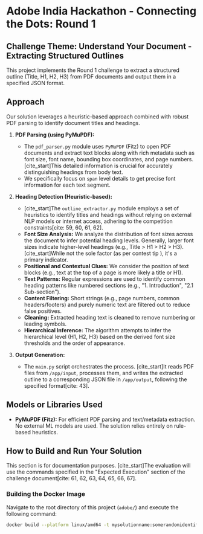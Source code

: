 # Adobe India Hackathon - Connecting the Dots: Round 1

## Challenge Theme: Understand Your Document - Extracting Structured Outlines

This project implements the Round 1 challenge to extract a structured outline (Title, H1, H2, H3) from PDF documents and output them in a specified JSON format.

## Approach

Our solution leverages a heuristic-based approach combined with robust PDF parsing to identify document titles and headings.

1.  **PDF Parsing (using PyMuPDF):**
    * The `pdf_parser.py` module uses `PyMuPDF` (Fitz) to open PDF documents and extract text blocks along with rich metadata such as font size, font name, bounding box coordinates, and page numbers. [cite_start]This detailed information is crucial for accurately distinguishing headings from body text.
    * We specifically focus on `span` level details to get precise font information for each text segment.

2.  **Heading Detection (Heuristic-based):**
    * [cite_start]The `outline_extractor.py` module employs a set of heuristics to identify titles and headings without relying on external NLP models or internet access, adhering to the competition constraints[cite: 59, 60, 61, 62].
    * **Font Size Analysis:** We analyze the distribution of font sizes across the document to infer potential heading levels. Generally, larger font sizes indicate higher-level headings (e.g., Title > H1 > H2 > H3). [cite_start]While not the sole factor (as per contest tip ), it's a primary indicator.
    * **Positional and Contextual Clues:** We consider the position of text blocks (e.g., text at the top of a page is more likely a title or H1).
    * **Text Patterns:** Regular expressions are used to identify common heading patterns like numbered sections (e.g., "1. Introduction", "2.1 Sub-section").
    * **Content Filtering:** Short strings (e.g., page numbers, common headers/footers) and purely numeric text are filtered out to reduce false positives.
    * **Cleaning:** Extracted heading text is cleaned to remove numbering or leading symbols.
    * **Hierarchical Inference:** The algorithm attempts to infer the hierarchical level (H1, H2, H3) based on the derived font size thresholds and the order of appearance.

3.  **Output Generation:**
    * The `main.py` script orchestrates the process. [cite_start]It reads PDF files from `/app/input`, processes them, and writes the extracted outline to a corresponding JSON file in `/app/output`, following the specified format[cite: 43].

## Models or Libraries Used

* **PyMuPDF (Fitz):** For efficient PDF parsing and text/metadata extraction. No external ML models are used. The solution relies entirely on rule-based heuristics.

## How to Build and Run Your Solution

This section is for documentation purposes. [cite_start]The evaluation will use the commands specified in the "Expected Execution" section of the challenge document[cite: 61, 62, 63, 64, 65, 66, 67].

### Building the Docker Image

Navigate to the root directory of this project (`adobe/`) and execute the following command:

```bash
docker build --platform linux/amd64 -t mysolutionname:somerandomidentifier .